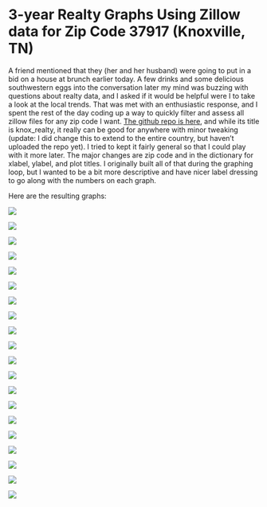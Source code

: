 # 3-year Realty Graphs Using Zillow data for Zip Code 37917 (Knoxville, TN)

A friend mentioned that they (her and her husband) were going to put in a bid on
a house at brunch earlier today. A few drinks and some delicious southwestern
eggs into the conversation later my mind was buzzing with questions about realty
data, and I asked if it would be helpful were I to take a look at the local
trends. That was met with an enthusiastic response, and I spent the rest of the
day coding up a way to quickly filter and assess all zillow files for any zip
code I want. [The github repo is here](https://github.com/cwal37/knox_realty),
and while its title is knox_realty, it really can be good for anywhere with
minor tweaking (update: I did change this to extend to the entire country, but
haven’t uploaded the repo yet). I tried to kept it fairly general so that I
could play with it more later. The major changes are zip code and in the
dictionary for xlabel, ylabel, and plot titles. I originally built all of that
during the graphing loop, but I wanted to be a bit more descriptive and have
nicer label dressing to go along with the numbers on each graph.

Here are the resulting graphs:

![](https://cdn-images-1.medium.com/max/800/1*dPzjhglqDHEldwlp4IXHpA.png)

![](https://cdn-images-1.medium.com/max/800/1*KyI2g3pE_9-TOH2D5kOy3A.png)

![](https://cdn-images-1.medium.com/max/800/1*y3EuZycc6UeyDGB622av8w.png)

![](https://cdn-images-1.medium.com/max/800/1*sAnl6lbo6TyCIayzycZUUg.png)

![](https://cdn-images-1.medium.com/max/800/1*YAy5zjEU3bX7uRIqlDXOmw.png)

![](https://cdn-images-1.medium.com/max/800/1*O0OTzHH6A1ZpiWb2RIJoAg.png)

![](https://cdn-images-1.medium.com/max/800/1*c0vqsbP8Vb1ocGlfwKSwKw.png)

![](https://cdn-images-1.medium.com/max/800/1*_jekZiXILb95xl01BRqWJg.png)

![](https://cdn-images-1.medium.com/max/800/1*JeCRsw9Qm1VJKgF_WWF1PA.png)

![](https://cdn-images-1.medium.com/max/800/1*_ttbSLBXkAVNb40Q2e21Ag.png)

![](https://cdn-images-1.medium.com/max/800/1*z05zrFH3oq_5VvnlobhF_A.png)

![](https://cdn-images-1.medium.com/max/800/1*FchFnMz9G2TuKQK51EolTQ.png)

![](https://cdn-images-1.medium.com/max/800/1*FaO0OnYp5KlKcp9rzp0Dsg.png)

![](https://cdn-images-1.medium.com/max/800/1*_1p-Bxxrau-aIFN2WagEOg.png)

![](https://cdn-images-1.medium.com/max/800/1*4rB45k0vSl-Ismh1YDHV6Q.png)

![](https://cdn-images-1.medium.com/max/800/1*OqofqjUZLnpN9IaCxt3yCQ.png)

![](https://cdn-images-1.medium.com/max/800/1*6pc0pg6LMHisd-xbg8PzDw.png)

![](https://cdn-images-1.medium.com/max/800/1*2eciUFK_TAWTAMsMJ3lxow.png)

![](https://cdn-images-1.medium.com/max/800/1*2EKVcTHBwmiPqLFwqe6vWg.png)

![](https://cdn-images-1.medium.com/max/800/1*rfO-Pydr6QGCT02z-OwfiA.png)
